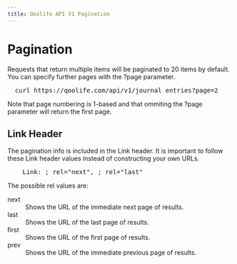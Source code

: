 ```yaml
---
title: Qoolife API V1 Pagination
---
```


# Pagination

Requests that return multiple items will be paginated to 20 items by default. You can specify further pages with the ?page parameter.

<pre class="console">
  curl https://qoolife.com/api/v1/journal_entries?page=2
</pre>

Note that page numbering is 1-based and that ommiting the ?page parameter will return the first page.

## Link Header

The pagination info is included in the Link header. It is important to follow these Link header values instead of constructing your own URLs.

<pre class="console">
	Link: <https://qoolife.com/api/v1/journal_entries?page=3>; rel="next", <https://qoolife.com/api/v1/journal_entries?page=100>; rel="last"
</pre>

The possible rel values are:

<dl>
  <dt>
    next
  </dt>
  <dd>
    Shows the URL of the immediate next page of results.
  </dd>
  <dt>
    last
  </dt>
  <dd>
    Shows the URL of the last page of results.
  </dd>
  <dt>
    first
  </dt>
  <dd>
    Shows the URL of the first page of results.
  </dd>
  <dt>
    prev
  </dt>
  <dd>
    Shows the URL of the immediate previous page of results.
  </dd>
</dl>
